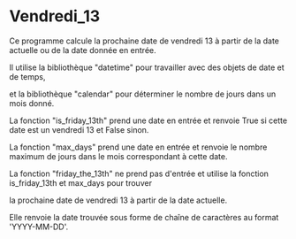 # Vendredi_13

Ce programme calcule la prochaine date de vendredi 13 à partir de la date actuelle ou de la date donnée en entrée.

Il utilise la bibliothèque "datetime" pour travailler avec des objets de date et de temps, 

et la bibliothèque "calendar" pour déterminer le nombre de jours dans un mois donné.

La fonction "is_friday_13th" prend une date en entrée et renvoie True si cette date est un vendredi 13 et False sinon.

La fonction "max_days" prend une date en entrée et renvoie le nombre maximum de jours dans le mois correspondant à cette date.

La fonction "friday_the_13th" ne prend pas d'entrée et utilise la fonction is_friday_13th et max_days pour trouver

la prochaine date de vendredi 13 à partir de la date actuelle. 

Elle renvoie la date trouvée sous forme de chaîne de caractères au format 'YYYY-MM-DD'.
